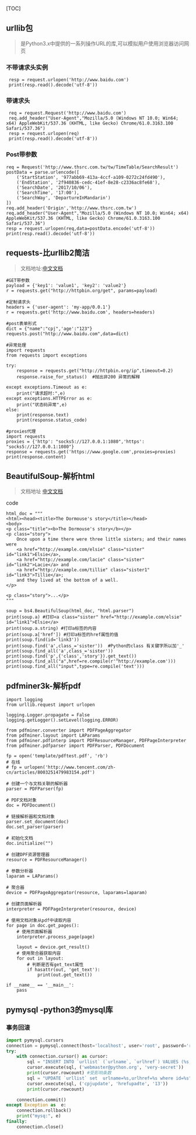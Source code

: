 [TOC]

## urllib包
> 是Python3.x中提供的一系列操作URL的库,可以模拟用户使用浏览器访问网页

### 不带请求头实例
     resp = request.urlopen('http://www.baidu.com')
     print(resp.read().decode('utf-8'))
     
### 带请求头
     req = request.Request('http://www.baidu.com')
     req.add_header("User-Agent","Mozilla/5.0 (Windows NT 10.0; Win64; x64) AppleWebKit/537.36 (KHTML, like Gecko) Chrome/61.0.3163.100 Safari/537.36")
     resp = request.urlopen(req)
     print(resp.read().decode('utf-8'))
     
### Post带参数
    req = Request('http://www.thsrc.com.tw/tw/TimeTable/SearchResult')
    postData = parse.urlencode([
        ('StartStation', '977abb69-413a-4ccf-a109-0272c24fd490'),
        ('EndStation', '2f940836-cedc-41ef-8e28-c2336ac8fe68'),
        ('SearchDate', '2017/10/06'),
        ('SearchTime', '17:00'),
        ('SearchWay', 'DepartureInMandarin')
    ])
    req.add_header('Origin','http://www.thsrc.com.tw')
    req.add_header("User-Agent","Mozilla/5.0 (Windows NT 10.0; Win64; x64) AppleWebKit/537.36 (KHTML, like Gecko) Chrome/61.0.3163.100 Safari/537.36")
    resp = request.urlopen(req,data=postData.encode('utf-8'))
    print(resp.read().decode('utf-8'))
    

## requests-比urllib2简洁
>文档地址:[中文文档](http://docs.python-requests.org/zh_CN/latest/)

```
#GET带参数
payload = {'key1': 'value1', 'key2': 'value2'}
r = requests.get("http://httpbin.org/get", params=payload)

#定制请求头
headers = {'user-agent': 'my-app/0.0.1'}
r = requests.get('http://www.baidu.com', headers=headers)

#post表单形式
dict = {"name":"cpj",'age':"123"}
requests.post("http://www.baidu.com",data=dict)

#异常处理
import requests
from requests import exceptions

try:
    response = requests.get("http://httpbin.org/ip",timeout=0.2)
    response.raise_for_status()  #抛出非200 异常的解释

except exceptions.Timeout as e:
    print("请求超时:",e)
except exceptions.HTTPError as e:
    print("状态码异常",e)
else:
    print(response.text)
    print(response.status_code)

#proxies代理
import requests
proxies = {'http': "socks5://127.0.0.1:1080",'https': "socks5://127.0.0.1:1080"}
response = requests.get('https://www.google.com',proxies=proxies)
print(response.content)
```

## BeautifulSoup-解析html
>文档地址  [中文文档](https://www.crummy.com/software/BeautifulSoup/bs4/doc/index.zh.html)


code
```
html_doc = """
<html><head><title>The Dormouse's story</title></head>
<body>
<p class="title"><b>The Dormouse's story</b></p>
<p class="story">
    Once upon a time there were three little sisters; and their names were
    <a href="http://example.com/elsie" class="sister" id="link1">Elsie</a>,
    <a href="http://example.com/lacie" class="sister" id="link2">Lacie</a> and
    <a href="http://example.com/tillie" class="sister1" id="link3">Tillie</a>;
    and they lived at the bottom of a well.
</p>

<p class="story">...</p>
"""

soup = bs4.BeautifulSoup(html_doc, "html.parser")
print(soup.a) #打印<a class="sister" href="http://example.com/elsie" id="link1">Elsie</a>
print(soup.a.string) #打印a标签的内容
print(soup.a['href']) #打印a标签的href属性的值
print(soup.find(id='link3'))
print(soup.find('a',class_='sister'))  #Python的class 有关键字所以加'_'
print(soup.find_all('a',class_='sister'))
print(soup.find('p',{'class','story'}).get_text())
print(soup.find_all("a",href=re.compile(r'^http://example.com')))
print(soup.find_all("input",type=re.compile('text'))) 
```

## pdfminer3k-解析pdf
```
import logging
from urllib.request import urlopen

logging.Logger.propagate = False
logging.getLogger().setLevel(logging.ERROR)

from pdfminer.converter import PDFPageAggregator
from pdfminer.layout import LAParams
from pdfminer.pdfinterp import PDFResourceManager, PDFPageInterpreter
from pdfminer.pdfparser import PDFParser, PDFDocument

fp = open('template/pdftest.pdf', 'rb')
# 在线
# fp = urlopen('http://www.tencent.com/zh-cn/articles/8003251479983154.pdf')

# 创建一个与文档关联的解析器
parser = PDFParser(fp)

# PDF文档对象
doc = PDFDocument()

# 链接解析器和文档对象
parser.set_document(doc)
doc.set_parser(parser)

# 初始化文档
doc.initialize("")

# 创建DPF资源管理器
resource = PDFResourceManager()

# 参数分析器
laparam = LAParams()

# 聚合器
device = PDFPageAggregator(resource, laparams=laparam)

# 创建页面解析器
interpreter = PDFPageInterpreter(resource, device)

# 使用文档对象从pdf中读取内容
for page in doc.get_pages():
    # 使用页面解析器
    interpreter.process_page(page)

    layout = device.get_result()
    # 使用聚合器获取内容
    for out in layout:
        # 判断是否有get_text属性
        if hasattr(out, 'get_text'):
            print(out.get_text())

if __name__ == '__main__':
    pass
```
## pymysql -python3的mysql库

### 事务回滚
```python
import pymysql.cursors
connection = pymysql.connect(host='localhost', user='root', password='root', db='test', charset='utf8mb4', cursorclass=pymysql.cursors.DictCursor)
try:
    with connection.cursor() as cursor:
        sql = "INSERT INTO `urllist` (`urlname`, `urlhref`) VALUES (%s, %s)"
        cursor.execute(sql, ('webmaster@python.org', 'very-secret'))
        print(cursor.rowcount) #受影响条数
        sql = "UPDATE `urllist` set  urlname=%s,urlhref=%s where id=%s"
        cursor.execute(sql, ('cpjupdate', 'hrefupadte', '13'))
        print(cursor.rowcount)

    connection.commit()
except Exception as  e:
    connection.rollback()
    print("mysq:", e)
finally:
    connection.close()

```
